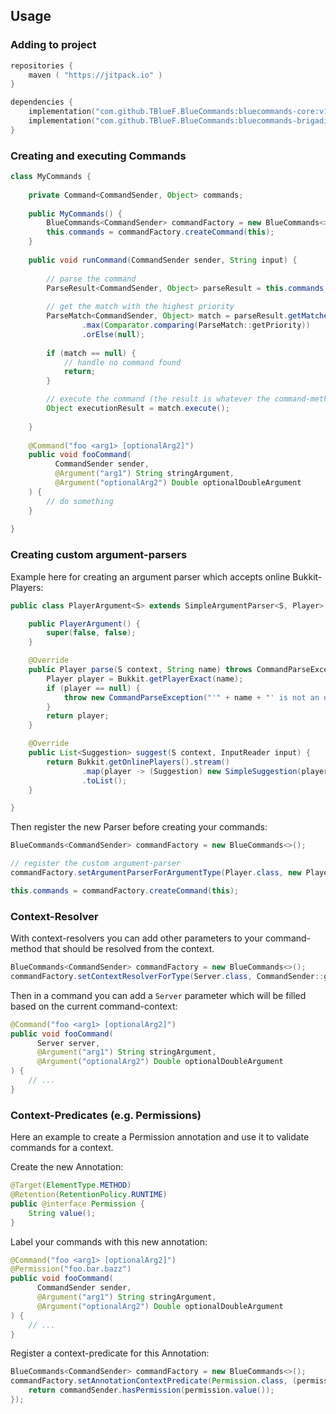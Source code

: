 ## Usage

### Adding to project
```kotlin
repositories {
    maven ( "https://jitpack.io" )
}

dependencies {
    implementation("com.github.TBlueF.BlueCommands:bluecommands-core:v1.0.0")
    implementation("com.github.TBlueF.BlueCommands:bluecommands-brigadier:v1.0.0") // Optional
}
```

### Creating and executing Commands
```java
class MyCommands {
    
    private Command<CommandSender, Object> commands;
    
    public MyCommands() {
        BlueCommands<CommandSender> commandFactory = new BlueCommands<>();
        this.commands = commandFactory.createCommand(this);
    }
    
    public void runCommand(CommandSender sender, String input) {
        
        // parse the command
        ParseResult<CommandSender, Object> parseResult = this.commands.parse(sender, new InputReader(input));
        
        // get the match with the highest priority
        ParseMatch<CommandSender, Object> match = parseResult.getMatches().stream()
                .max(Comparator.comparing(ParseMatch::getPriority))
                .orElse(null);
        
        if (match == null) {
            // handle no command found
            return;
        }

        // execute the command (the result is whatever the command-method returns)
        Object executionResult = match.execute();
        
    }
    
    @Command("foo <arg1> [optionalArg2]")
    public void fooCommand(
          CommandSender sender,
          @Argument("arg1") String stringArgument,
          @Argument("optionalArg2") Double optionalDoubleArgument
    ) {
        // do something
    }
  
}
```

### Creating custom argument-parsers
Example here for creating an argument parser which accepts online Bukkit-Players: 
```java
public class PlayerArgument<S> extends SimpleArgumentParser<S, Player> {

    public PlayerArgument() {
        super(false, false);
    }

    @Override
    public Player parse(S context, String name) throws CommandParseException {
        Player player = Bukkit.getPlayerExact(name);
        if (player == null) {
            throw new CommandParseException("'" + name + "' is not an online player!");
        }
        return player;
    }

    @Override
    public List<Suggestion> suggest(S context, InputReader input) {
        return Bukkit.getOnlinePlayers().stream()
                .map(player -> (Suggestion) new SimpleSuggestion(player.getName()))
                .toList();
    }

}
```
Then register the new Parser before creating your commands:
```java
BlueCommands<CommandSender> commandFactory = new BlueCommands<>();

// register the custom argument-parser
commandFactory.setArgumentParserForArgumentType(Player.class, new PlayerArgument<>());

this.commands = commandFactory.createCommand(this);
```

### Context-Resolver
With context-resolvers you can add other parameters to your command-method that should be resolved from the context.
```java
BlueCommands<CommandSender> commandFactory = new BlueCommands<>();
commandFactory.setContextResolverForType(Server.class, CommandSender::getServer);
```
Then in a command you can add a `Server` parameter which will be filled based on the current command-context:
```java
@Command("foo <arg1> [optionalArg2]")
public void fooCommand(
      Server server,
      @Argument("arg1") String stringArgument,
      @Argument("optionalArg2") Double optionalDoubleArgument
) {
    // ...
}
```

### Context-Predicates (e.g. Permissions)
Here an example to create a Permission annotation and use it to validate commands for a context.

Create the new Annotation:
```java 
@Target(ElementType.METHOD)
@Retention(RetentionPolicy.RUNTIME)
public @interface Permission {
    String value();
}
```
Label your commands with this new annotation:
```java
@Command("foo <arg1> [optionalArg2]")
@Permission("foo.bar.bazz")
public void fooCommand(
      CommandSender sender,
      @Argument("arg1") String stringArgument,
      @Argument("optionalArg2") Double optionalDoubleArgument
) {
    // ...
}
```
Register a context-predicate for this Annotation:
```java
BlueCommands<CommandSender> commandFactory = new BlueCommands<>();
commandFactory.setAnnotationContextPredicate(Permission.class, (permission, commandSender) -> {
    return commandSender.hasPermission(permission.value());
});
```
